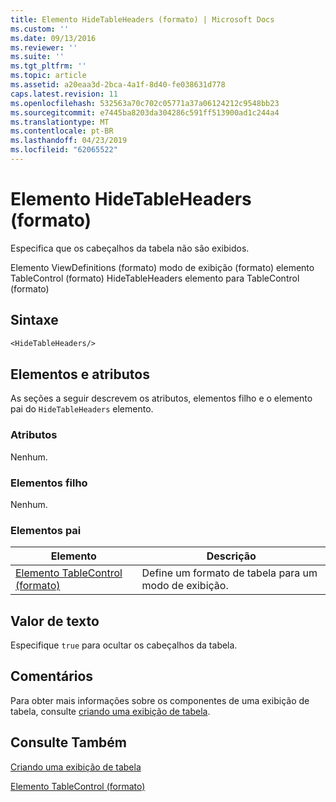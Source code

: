 ```yaml
---
title: Elemento HideTableHeaders (formato) | Microsoft Docs
ms.custom: ''
ms.date: 09/13/2016
ms.reviewer: ''
ms.suite: ''
ms.tgt_pltfrm: ''
ms.topic: article
ms.assetid: a20eaa3d-2bca-4a1f-8d40-fe038631d778
caps.latest.revision: 11
ms.openlocfilehash: 532563a70c702c05771a37a06124212c9548bb23
ms.sourcegitcommit: e7445ba8203da304286c591ff513900ad1c244a4
ms.translationtype: MT
ms.contentlocale: pt-BR
ms.lasthandoff: 04/23/2019
ms.locfileid: "62065522"
---
```

# <a name="hidetableheaders-element-format"></a>Elemento HideTableHeaders (formato)

Especifica que os cabeçalhos da tabela não são exibidos.

Elemento ViewDefinitions (formato) modo de exibição (formato) elemento TableControl (formato) HideTableHeaders elemento para TableControl (formato)

## <a name="syntax"></a>Sintaxe

```vb
<HideTableHeaders/>
```

## <a name="attributes-and-elements"></a>Elementos e atributos

As seções a seguir descrevem os atributos, elementos filho e o elemento pai do `HideTableHeaders` elemento.

### <a name="attributes"></a>Atributos

Nenhum.

### <a name="child-elements"></a>Elementos filho

Nenhum.

### <a name="parent-elements"></a>Elementos pai

|Elemento|Descrição|
|-------------|-----------------|
|[Elemento TableControl (formato)](./tablecontrol-element-format.md)|Define um formato de tabela para um modo de exibição.|

## <a name="text-value"></a>Valor de texto

Especifique `true` para ocultar os cabeçalhos da tabela.

## <a name="remarks"></a>Comentários

Para obter mais informações sobre os componentes de uma exibição de tabela, consulte [criando uma exibição de tabela](./creating-a-table-view.md).

## <a name="see-also"></a>Consulte Também

[Criando uma exibição de tabela](./creating-a-table-view.md)

[Elemento TableControl (formato)](./tablecontrol-element-format.md)
